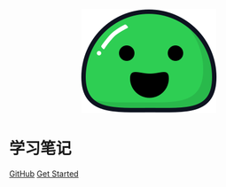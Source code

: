 <p align="center">
    <img src="./assets/logo.svg" alt="logo" >
</p>




# 学习笔记

[GitHub](https://github.com/ten1fs/study)
[Get Started](https://ten1fs.github.io/study/)

